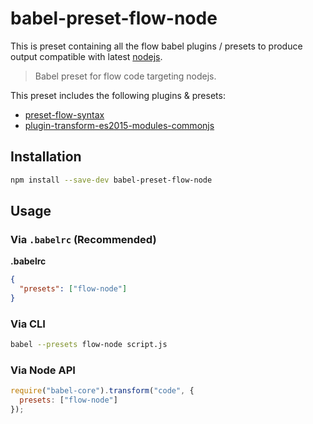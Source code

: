 # babel-preset-flow-node

This is preset containing all the flow babel plugins / presets to produce output compatible with latest [nodejs].

> Babel preset for flow code targeting nodejs.


This preset includes the following plugins & presets:

- [preset-flow-syntax][]
- [plugin-transform-es2015-modules-commonjs][]


## Installation

```sh
npm install --save-dev babel-preset-flow-node
```

## Usage

### Via `.babelrc` (Recommended)

**.babelrc**

```json
{
  "presets": ["flow-node"]
}
```

### Via CLI

```sh
babel --presets flow-node script.js
```

### Via Node API

```javascript
require("babel-core").transform("code", {
  presets: ["flow-node"]
});
```

[nodejs]:https://nodejs.org/en/
[preset-flow-syntax]:https://github.com/Gozala/babel-preset-flow-syntax
[plugin-transform-es2015-modules-commonjs]:http://babeljs.io/docs/plugins/transform-es2015-modules-commonjs/